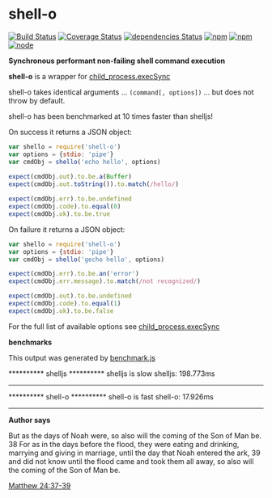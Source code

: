 # shell-o

[![Build Status](https://travis-ci.org/danday74/shell-o.svg?branch=master)](https://travis-ci.org/danday74/shell-o)
[![Coverage Status](https://coveralls.io/repos/github/danday74/shell-o/badge.svg?branch=master)](https://coveralls.io/github/danday74/shell-o?branch=master)
[![dependencies Status](https://david-dm.org/danday74/shell-o/status.svg)](https://david-dm.org/danday74/shell-o)
[![npm](https://img.shields.io/npm/v/shell-o.svg)](https://www.npmjs.com/package/shell-o)
[![npm](https://img.shields.io/npm/dm/shell-o.svg)](https://www.npmjs.com/package/shell-o)
[![node](https://img.shields.io/node/v/shell-o.svg)](https://www.npmjs.com/package/shell-o)

**Synchronous performant non-failing shell command execution**

**shell-o** is a wrapper for [child_process.execSync](https://nodejs.org/api/child_process.html#child_process_child_process_execsync_command_options)

shell-o takes identical arguments ... `(command[, options])` ... but does not throw by default.

shell-o has been benchmarked at 10 times faster than shelljs!

On success it returns a JSON object:

```javascript 1.5
var shello = require('shell-o')
var options = {stdio: 'pipe'}
var cmdObj = shello('echo hello', options)
    
expect(cmdObj.out).to.be.a(Buffer)
expect(cmdObj.out.toString()).to.match(/hello/)

expect(cmdObj.err).to.be.undefined
expect(cmdObj.code).to.equal(0)
expect(cmdObj.ok).to.be.true
```

On failure it returns a JSON object:

```javascript 1.5
var shello = require('shell-o')
var options = {stdio: 'pipe'}
var cmdObj = shello('gecho hello', options)

expect(cmdObj.err).to.be.an('error')
expect(cmdObj.err.message).to.match(/not recognized/)

expect(cmdObj.out).to.be.undefined
expect(cmdObj.code).to.equal(1)
expect(cmdObj.ok).to.be.false
```

For the full list of available options see [child_process.execSync](https://nodejs.org/api/child_process.html#child_process_child_process_execsync_command_options)

**benchmarks**

This output was generated by [benchmark.js](benchmark.js)

********** shelljs **********
shelljs is slow
shelljs: 198.773ms
*****************************

********** shell-o **********
shell-o is fast
shell-o: 17.926ms
*****************************

**Author says**

But as the days of Noah were, so also will the coming of the Son of Man be. 38 For as in the days before the flood, they were eating and drinking, marrying and giving in marriage, until the day that Noah entered the ark, 39 and did not know until the flood came and took them all away, so also will the coming of the Son of Man be.

[Matthew 24:37-39](https://www.biblegateway.com/passage/?search=Matthew+24%3A37-39&version=NKJV)
